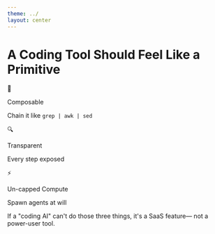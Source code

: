 ```yaml
---
theme: ../
layout: center
---
```


# A Coding Tool Should Feel Like a Primitive

<v-clicks>

<div class="grid grid-cols-3 gap-8 text-center">
  <div>
    <div class="text-5xl mb-3">🔗</div>
    <p class="text-lg font-semibold text-emerald-700">Composable</p>
    <p class="text-sm text-gray-600">Chain it like <code class="font-mono">grep | awk | sed</code></p>
  </div>
  <div>
    <div class="text-5xl mb-3">🔍</div>
    <p class="text-lg font-semibold text-sky-700">Transparent</p>
    <p class="text-sm text-gray-600">Every step exposed</p>
  </div>
  <div>
    <div class="text-5xl mb-3">⚡</div>
    <p class="text-lg font-semibold text-amber-700">Un-capped Compute</p>
    <p class="text-sm text-gray-600">Spawn agents at will</p>
  </div>
</div>

<div class="mt-10 text-gray-700 text-md">
  If a "coding AI" can't do those three things, it's a SaaS feature—  
  not a power-user tool.
</div>

</v-clicks>